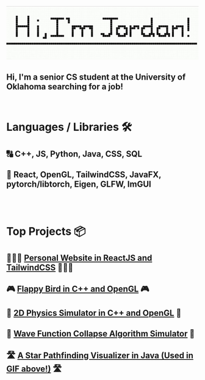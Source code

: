 ![Alt Text](namepathfinding.gif)

## Hi, I'm a senior CS student at the University of Oklahoma searching for a job!

<br />

# Languages / Libraries 🛠

## 🔠 C++, JS, Python, Java, CSS, SQL

## 🚀 React, OpenGL, TailwindCSS, JavaFX, pytorch/libtorch, Eigen, GLFW, ImGUI

<br /><br />

# Top Projects 📦

## 👨🏻‍💻 [Personal Website in ReactJS and TailwindCSS](https://jordanrobertsdeveloper.com) 👨🏻‍💻

## 🎮 [Flappy Bird in C++ and OpenGL](https://github.com/JordanRoberts-1/OpenGL-FlappyBird) 🎮

## 🧲 [2D Physics Simulator in C++ and OpenGL](https://github.com/JordanRoberts-1/2DPhysicsSimulator) 🧲

## 🌊 [Wave Function Collapse Algorithm Simulator](https://wavefunctioncollapse.onrender.com/) 🌊

## 🛣️ [A Star Pathfinding Visualizer in Java (Used in GIF above!)](https://github.com/JordanRoberts-1/AStarPathFinding) 🛣️
